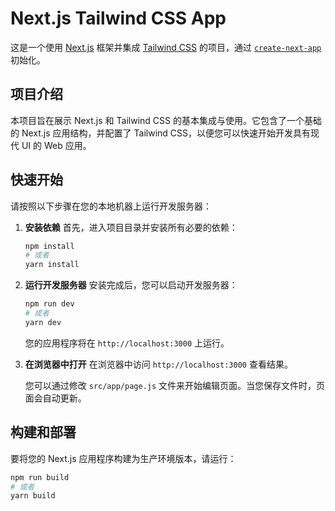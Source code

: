 # Next.js Tailwind CSS App

这是一个使用 [Next.js](https://nextjs.org) 框架并集成 [Tailwind CSS](https://tailwindcss.com) 的项目，通过 [`create-next-app`](https://github.com/vercel/next.js/tree/canary/packages/create-next-app) 初始化。

## 项目介绍

本项目旨在展示 Next.js 和 Tailwind CSS 的基本集成与使用。它包含了一个基础的 Next.js 应用结构，并配置了 Tailwind CSS，以便您可以快速开始开发具有现代 UI 的 Web 应用。

## 快速开始

请按照以下步骤在您的本地机器上运行开发服务器：

1.  **安装依赖**
    首先，进入项目目录并安装所有必要的依赖：
    ```bash
    npm install
    # 或者
    yarn install
    ```

2.  **运行开发服务器**
    安装完成后，您可以启动开发服务器：
    ```bash
    npm run dev
    # 或者
    yarn dev
    ```

    您的应用程序将在 `http://localhost:3000` 上运行。

3.  **在浏览器中打开**
    在浏览器中访问 `http://localhost:3000` 查看结果。

    您可以通过修改 `src/app/page.js` 文件来开始编辑页面。当您保存文件时，页面会自动更新。

## 构建和部署

要将您的 Next.js 应用程序构建为生产环境版本，请运行：

```bash
npm run build
# 或者
yarn build
```
